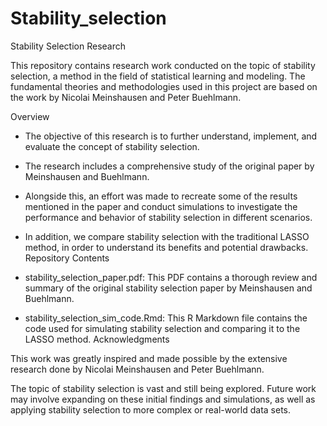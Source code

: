 # Stability_selection
Stability Selection Research

This repository contains research work conducted on the topic of stability selection, a method in the field of statistical learning and modeling. The fundamental theories and methodologies used in this project are based on the work by Nicolai Meinshausen and Peter Buehlmann.

Overview

- The objective of this research is to further understand, implement, and evaluate the concept of stability selection.
- The research includes a comprehensive study of the original paper by Meinshausen and Buehlmann.
- Alongside this, an effort was made to recreate some of the results mentioned in the paper and conduct simulations to investigate the performance and behavior of stability selection in different scenarios.
- In addition, we compare stability selection with the traditional LASSO method, in order to understand its benefits and potential drawbacks.
Repository Contents

- stability_selection_paper.pdf: This PDF contains a thorough review and summary of the original stability selection paper by Meinshausen and Buehlmann.
- stability_selection_sim_code.Rmd: This R Markdown file contains the code used for simulating stability selection and comparing it to the LASSO method.
Acknowledgments

This work was greatly inspired and made possible by the extensive research done by Nicolai Meinshausen and Peter Buehlmann.


The topic of stability selection is vast and still being explored. Future work may involve expanding on these initial findings and simulations, as well as applying stability selection to more complex or real-world data sets.
